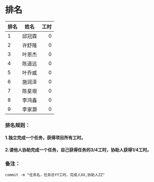 # 排名

排名 | 姓名 | 工时
----|-------|----:|
  1 | 邱冠霖 |  0             
  2 | 许舒隆 |  0
  3 | 叶恩杰 |  0
  4 | 陈道远 |  0
  5 | 叶乔威 |  0
  6 | 施润泽 |  0
  7 | 陈星垠 |  0
  8 | 李鸿鑫 |  0
  9 | 李家灏 |  0

### 排名规则：
#### 1.独立完成一个任务，获得项目所有工时。
#### 2.请他人协助完成一个任务，自己获得任务的3/4工时，协助人获得1/4工时。
### 备注：
`
commit -m "任务名，任务总YY工时，完成人XX,协助人ZZ"
`